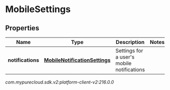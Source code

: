 # MobileSettings


## Properties

| Name | Type | Description | Notes |
| ------------ | ------------- | ------------- | ------------- |
| **notifications** | [**MobileNotificationSettings**](MobileNotificationSettings) | Settings for a user's mobile notifications |  |




_com.mypurecloud.sdk.v2:platform-client-v2:216.0.0_
